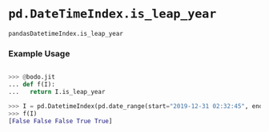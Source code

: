 # `pd.DateTimeIndex.is_leap_year`

`pandasDatetimeIndex.is_leap_year`

### Example Usage

```py

>>> @bodo.jit
... def f(I):
...   return I.is_leap_year

>>> I = pd.DatetimeIndex(pd.date_range(start="2019-12-31 02:32:45", end="2020-01-01 19:12:05", periods=5))
>>> f(I)
[False False False True True]
```
